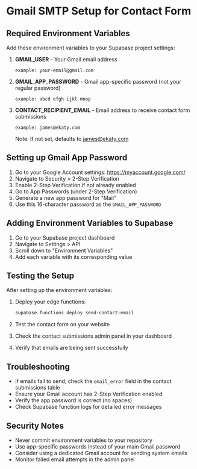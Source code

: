 # Gmail SMTP Setup for Contact Form

## Required Environment Variables

Add these environment variables to your Supabase project settings:

1. **GMAIL_USER** - Your Gmail email address
   ```
   example: your-email@gmail.com
   ```

2. **GMAIL_APP_PASSWORD** - Gmail app-specific password (not your regular password)
   ```
   example: abcd efgh ijkl mnop
   ```

3. **CONTACT_RECIPIENT_EMAIL** - Email address to receive contact form submissions
   ```
   example: james@ekaty.com
   ```
   Note: If not set, defaults to james@ekaty.com

## Setting up Gmail App Password

1. Go to your Google Account settings: https://myaccount.google.com/
2. Navigate to Security > 2-Step Verification
3. Enable 2-Step Verification if not already enabled
4. Go to App Passwords (under 2-Step Verification)
5. Generate a new app password for "Mail"
6. Use this 16-character password as the `GMAIL_APP_PASSWORD`

## Adding Environment Variables to Supabase

1. Go to your Supabase project dashboard
2. Navigate to Settings > API
3. Scroll down to "Environment Variables" 
4. Add each variable with its corresponding value

## Testing the Setup

After setting up the environment variables:

1. Deploy your edge functions:
   ```bash
   supabase functions deploy send-contact-email
   ```

2. Test the contact form on your website
3. Check the contact submissions admin panel in your dashboard
4. Verify that emails are being sent successfully

## Troubleshooting

- If emails fail to send, check the `email_error` field in the contact submissions table
- Ensure your Gmail account has 2-Step Verification enabled
- Verify the app password is correct (no spaces)
- Check Supabase function logs for detailed error messages

## Security Notes

- Never commit environment variables to your repository
- Use app-specific passwords instead of your main Gmail password
- Consider using a dedicated Gmail account for sending system emails
- Monitor failed email attempts in the admin panel